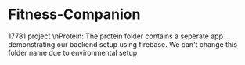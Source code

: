 # Fitness-Companion
17781 project
\nProtein: The protein folder contains a seperate app demonstrating our backend setup using firebase. We can't change this folder name due to environmental setup
